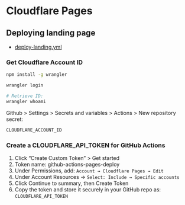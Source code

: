 # Cloudflare Pages

## Deploying landing page

- [deploy-landing.yml](../../.github/workflows/deploy-landing.yml)

### Get Cloudflare Account ID

```bash
npm install -g wrangler
```

```bash
wrangler login

# Retrieve ID: 
wrangler whoami
```

Github > Settings > Secrets and variables > Actions > New repository secret:

```bash
CLOUDFLARE_ACCOUNT_ID
```

### Create a CLOUDFLARE_API_TOKEN for GitHub Actions

1. Click “Create Custom Token” > Get started
2. Token name: github-actions-pages-deploy
3. Under Permissions, add: `Account → Cloudflare Pages → Edit`
4. Under Account Resources → `Select: Include → Specific accounts`
5. Click Continue to summary, then Create Token
6. Copy the token and store it securely in your GitHub repo as: `CLOUDFLARE_API_TOKEN`
